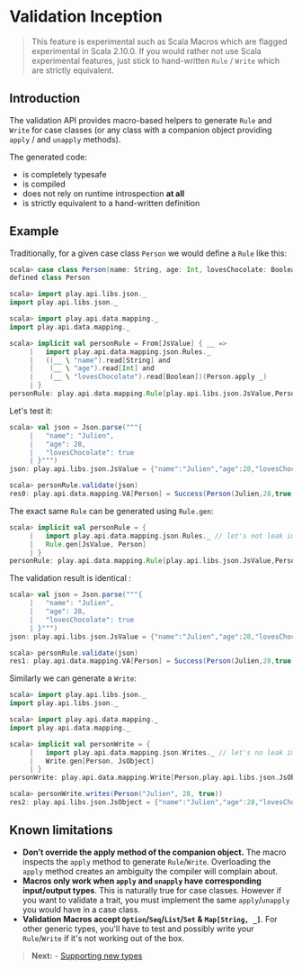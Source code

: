# Validation Inception

> This feature is experimental such as Scala Macros which are flagged experimental in Scala 2.10.0.
> If you would rather not use Scala experimental features, just stick to hand-written `Rule` / `Write` which are strictly equivalent.

## Introduction

The validation API provides macro-based helpers to generate `Rule` and `Write` for case classes (or any class with a companion object providing `apply` / and `unapply` methods).

The generated code:

- is completely typesafe
- is compiled
- does not rely on runtime introspection **at all**
- is strictly equivalent to a hand-written definition

## Example

Traditionally, for a given case class `Person` we would define a `Rule` like this:

```scala
scala> case class Person(name: String, age: Int, lovesChocolate: Boolean)
defined class Person
```

```scala
scala> import play.api.libs.json._
import play.api.libs.json._

scala> import play.api.data.mapping._
import play.api.data.mapping._

scala> implicit val personRule = From[JsValue] { __ =>
     |   import play.api.data.mapping.json.Rules._
     |   ((__ \ "name").read[String] and
     |    (__ \ "age").read[Int] and
     |    (__ \ "lovesChocolate").read[Boolean])(Person.apply _)
     | }
personRule: play.api.data.mapping.Rule[play.api.libs.json.JsValue,Person] = play.api.data.mapping.Rule$$anon$2@4fab8bb5
```

Let's test it:

```scala
scala> val json = Json.parse("""{
     |   "name": "Julien",
     |   "age": 28,
     |   "lovesChocolate": true
     | }""")
json: play.api.libs.json.JsValue = {"name":"Julien","age":28,"lovesChocolate":true}

scala> personRule.validate(json)
res0: play.api.data.mapping.VA[Person] = Success(Person(Julien,28,true))
```

The exact same `Rule` can be generated using `Rule.gen`:

```scala
scala> implicit val personRule = {
     |   import play.api.data.mapping.json.Rules._ // let's not leak implicits everywhere
     |   Rule.gen[JsValue, Person]
     | }
personRule: play.api.data.mapping.Rule[play.api.libs.json.JsValue,Person] = play.api.data.mapping.Rule$$anon$2@4936e30f
```

The validation result is identical :

```scala
scala> val json = Json.parse("""{
     |   "name": "Julien",
     |   "age": 28,
     |   "lovesChocolate": true
     | }""")
json: play.api.libs.json.JsValue = {"name":"Julien","age":28,"lovesChocolate":true}

scala> personRule.validate(json)
res1: play.api.data.mapping.VA[Person] = Success(Person(Julien,28,true))
```

Similarly we can generate a `Write`:

```scala
scala> import play.api.libs.json._
import play.api.libs.json._

scala> import play.api.data.mapping._
import play.api.data.mapping._

scala> implicit val personWrite = {
     |   import play.api.data.mapping.json.Writes._ // let's no leak implicits everywhere
     |   Write.gen[Person, JsObject]
     | }
personWrite: play.api.data.mapping.Write[Person,play.api.libs.json.JsObject] = play.api.data.mapping.Write$$anon$2@2e594275

scala> personWrite.writes(Person("Julien", 28, true))
res2: play.api.libs.json.JsObject = {"name":"Julien","age":28,"lovesChocolate":true}
```

## Known limitations

 - **Don’t override the apply method of the companion object.** The macro inspects the `apply` method to generate `Rule`/`Write`. Overloading the `apply` method creates an ambiguity the compiler will complain about.
 - **Macros only work when `apply` and `unapply` have corresponding input/output types**. This is naturally true for case classes. However if you want to validate a trait, you must implement the same `apply`/`unapply` you would have in a case class.
 - **Validation Macros accept `Option`/`Seq`/`List`/`Set` & `Map[String, _]`**. For other generic types, you'll have to test and possibly write your `Rule`/`Write` if it's not working out of the box.

> **Next:** - [Supporting new types](ScalaValidationExtensions.md)
